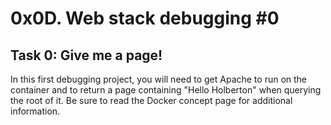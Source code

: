 # 0x0D. Web stack debugging #0

## Task 0: Give me a page!

In this first debugging project, you will need to get Apache to run on the container and to return a page containing "Hello Holberton" when querying the root of it. Be sure to read the Docker concept page for additional information.
